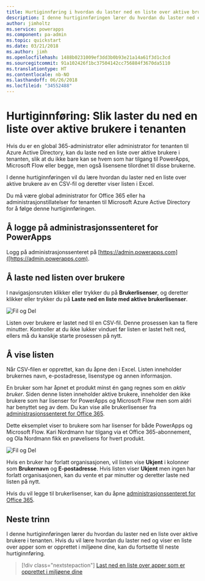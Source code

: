 ```yaml
---
title: Hurtiginnføring i hvordan du laster ned en liste over aktive brukere i tenanten | Microsoft Docs
description: I denne hurtiginnføringen lærer du hvordan du laster ned en liste over aktive brukere i tenanten
author: jimholtz
ms.service: powerapps
ms.component: pa-admin
ms.topic: quickstart
ms.date: 03/21/2018
ms.author: jimh
ms.openlocfilehash: 1488b0231009ef3dd3b0b93e21a14a61f3d1c3cd
ms.sourcegitcommit: 91a102426f1bc37504142cc756884f3670da5110
ms.translationtype: HT
ms.contentlocale: nb-NO
ms.lasthandoff: 06/26/2018
ms.locfileid: "34552488"
---
```

# <a name="quickstart-download-a-list-of-active-users-in-your-tenant"></a>Hurtiginnføring: Slik laster du ned en liste over aktive brukere i tenanten
Hvis du er en global 365-administrator eller administrator for tenanten til Azure Active Directory, kan du laste ned en liste over aktive brukere i tenanten, slik at du ikke bare kan se hvem som har tilgang til PowerApps, Microsoft Flow eller begge, men også lisensene tilordnet til disse brukerne.

I denne hurtiginnføringen vil du lære hvordan du laster ned en liste over aktive brukere av en CSV-fil og deretter viser listen i Excel.

Du må være global administrator for Office 365 eller ha administrasjonstillatelser for tenanten til Microsoft Azure Active Directory for å følge denne hurtiginnføringen.

## <a name="sign-in-to-the-powerapps-admin-center"></a>Å logge på administrasjonssenteret for PowerApps
Logg på administrasjonssenteret på [https://admin.powerapps.com]([https://admin.powerapps.com).

## <a name="download-the-list-of-users"></a>Å laste ned listen over brukere
I navigasjonsruten klikker eller trykker du på **Brukerlisenser**, og deretter klikker eller trykker du på **Laste ned en liste med aktive brukerlisenser**.

![Fil og Del](./media/admin-view-user-licenses/download-list.png)

Listen over brukere er lastet ned til en CSV-fil. Denne prosessen kan ta flere minutter. Kontroller at du ikke lukker vinduet før listen er lastet helt ned, ellers må du kanskje starte prosessen på nytt.

## <a name="view-the-list"></a>Å vise listen
Når CSV-filen er opprettet, kan du åpne den i Excel. Listen inneholder brukernes navn, e-postadresse, lisenstype og annen informasjon.

En bruker som har åpnet et produkt minst én gang regnes som en *aktiv bruker*. Siden denne listen inneholder aktive brukere, inneholder den ikke brukere som har lisenser for PowerApps og Microsoft Flow men som aldri har benyttet seg av dem. Du kan vise alle brukerlisenser fra [administrasjonssenteret for Office 365](https://support.office.com/article/Assign-or-remove-licenses-for-Office-365-for-business-997596b5-4173-4627-b915-36abac6786dc).

Dette eksemplet viser to brukere som har lisenser for både PowerApps og Microsoft Flow. Kari Nordmann har tilgang via et Office 365-abonnement, og Ola Nordmann fikk en prøvelisens for hvert produkt.

![Fil og Del](./media/admin-view-user-licenses/table2.png)

Hvis en bruker har forlatt organisasjonen, vil listen vise **Ukjent** i kolonner som **Brukernavn** og **E-postadresse**. Hvis listen viser **Ukjent** men ingen har forlatt organisasjonen, kan du vente et par minutter og deretter laste ned listen på nytt.

Hvis du vil legge til brukerlisenser, kan du åpne [administrasjonssenteret for Office 365](https://support.office.com/article/Assign-or-remove-licenses-for-Office-365-for-business-997596b5-4173-4627-b915-36abac6786dc).

## <a name="next-steps"></a>Neste trinn
I denne hurtiginnføringen lærer du hvordan du laster ned en liste over aktive brukere i tenanten. Hvis du vil lære hvordan du laster ned og viser en liste over apper som er opprettet i miljøene dine, kan du fortsette til neste hurtiginnføring.

> [!div class="nextstepaction"]
> [Last ned en liste over apper som er opprettet i miljøene dine](admin-view-apps.md)
